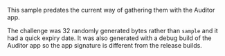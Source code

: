 This sample predates the current way of gathering them with the Auditor app.

The challenge was 32 randomly generated bytes rather than `sample` and it had a
quick expiry date. It was also generated with a debug build of the Auditor app
so the app signature is different from the release builds.
